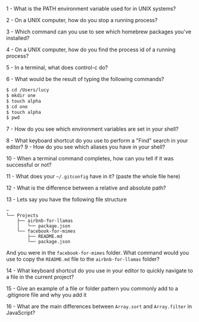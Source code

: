 1 - What is the PATH environment variable used for in UNIX systems?

2 - On a UNIX computer, how do you stop a running process?

3 - Which command can you use to see which homebrew packages you've installed?

4 - On a UNIX computer, how do you find the process id of a running process?

5 - In a terminal, what does control-c do?

6 - What would be the result of typing the following commands?
  ```sh
  $ cd /Users/lucy
  $ mkdir one
  $ touch alpha
  $ cd one
  $ touch alpha
  $ pwd
  ```

7 - How do you see which environment variables are set in your shell?

8 - What keyboard shortcut do you use to perform a "Find" search in your
 editor?
9 - How do you see which aliases you have in your shell?

10 - When a terminal command completes, how can you tell if it was successful or not?

11 - What does your `~/.gitconfig` have in it? (paste the whole file here)

12 - What is the difference between a relative and absolute path?

13 - Lets say you have the following file structure

  ```
  ~
  └── Projects
      ├── airbnb-for-llamas
      │   └── package.json
      └── facebook-for-mimes
          ├── README.md
          └── package.json
  ```

  And you were in the `facebook-for-mimes` folder. What command would you use to copy the `README.md` file to the `airbnb-for-llamas` folder?

14 - What keyboard shortcut do you use in your editor to quickly navigate to a file in the current project?

15 - Give an example of a file or folder pattern you commonly add to a .gitignore file and why you add it

16 - What are the main differences between `Array.sort` and `Array.filter` in JavaScript?
